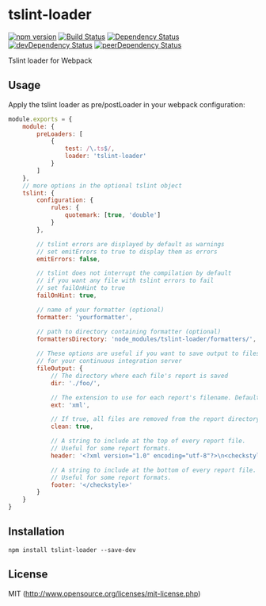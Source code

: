 # tslint-loader
[![npm version](https://badge.fury.io/js/tslint-loader.svg)](https://badge.fury.io/js/tslint-loader)
[![Build Status](https://travis-ci.org/wbuchwalter/tslint-loader.svg?branch=master)](https://travis-ci.org/wbuchwalter/tslint-loader)
[![Dependency Status](https://david-dm.org/wbuchwalter/tslint-loader.svg)](https://david-dm.org/wbuchwalter/tslint-loader)
[![devDependency Status](https://david-dm.org/wbuchwalter/tslint-loader/dev-status.svg)](https://david-dm.org/wbuchwalter/tslint-loader?type=dev)
[![peerDependency Status](https://david-dm.org/wbuchwalter/tslint-loader/peer-status.svg)](https://david-dm.org/wbuchwalter/tslint-loader?type=peer)

Tslint loader for Webpack

## Usage

Apply the tslint loader as pre/postLoader in your webpack configuration:

``` javascript
module.exports = {
    module: {
        preLoaders: [
            {
                test: /\.ts$/,
                loader: 'tslint-loader'
            }
        ]
    },
    // more options in the optional tslint object
    tslint: {
        configuration: {
            rules: {
                quotemark: [true, 'double']
            }
        },

        // tslint errors are displayed by default as warnings
        // set emitErrors to true to display them as errors
        emitErrors: false,

        // tslint does not interrupt the compilation by default
        // if you want any file with tslint errors to fail
        // set failOnHint to true
        failOnHint: true,        

        // name of your formatter (optional)
        formatter: 'yourformatter',

        // path to directory containing formatter (optional)
        formattersDirectory: 'node_modules/tslint-loader/formatters/',
        
        // These options are useful if you want to save output to files
        // for your continuous integration server
        fileOutput: {
            // The directory where each file's report is saved
            dir: './foo/',

            // The extension to use for each report's filename. Defaults to 'txt'
            ext: 'xml',

            // If true, all files are removed from the report directory at the beginning of run
            clean: true,

            // A string to include at the top of every report file.
            // Useful for some report formats.
            header: '<?xml version="1.0" encoding="utf-8"?>\n<checkstyle version="5.7">',

            // A string to include at the bottom of every report file.
            // Useful for some report formats.
            footer: '</checkstyle>'
        }
    }
}
```
## Installation

``` shell
npm install tslint-loader --save-dev
```

## License

MIT (http://www.opensource.org/licenses/mit-license.php)


